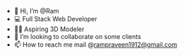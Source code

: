 - 👋 Hi, I’m @Ram
- 💻 Full Stack Web Developer
- 👨‍💻 Aspiring 3D Modeler
- 💞️ I’m looking to collaborate on some clients
- 📫 How to reach me mail @rampraveen1912@gmail.com


<!---
Rampravee/Rampravee is a ✨ special ✨ repository because its `README.md` (this file) appears on your GitHub profile.
You can click the Preview link to take a look at your changes.
--->
